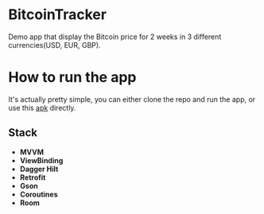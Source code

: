 # BitcoinTracker
Demo app that display the Bitcoin price for 2 weeks in 3 different currencies(USD, EUR, GBP).

# How to run the app
It's actually pretty simple, you can either clone the repo and run the app, or use this [apk](https://www.google.com) directly.

## Stack
- **MVVM**
- **ViewBinding**
- **Dagger Hilt**
- **Retrofit**
- **Gson**
- **Coroutines**
- **Room**
